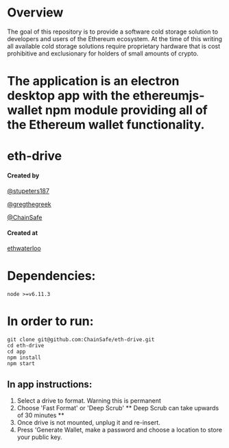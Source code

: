 # Overview

The goal of this repository is to provide a software cold storage solution to developers and users of the Ethereum ecosystem. At the time of this writing all available cold storage solutions require proprietary hardware that is cost prohibitive and exclusionary for holders of small amounts of crypto. 

The application is an electron desktop app with the ethereumjs-wallet npm module providing all of the Ethereum wallet functionality.
=======
# eth-drive 

#### Created by
[@stupeters187](https://github.com/stupeters187)

[@gregthegreek](https://github.com/GregTheGreek)

[@ChainSafe](https://github.com/chainsafe)

#### Created at
[ethwaterloo](https://ethwaterloo.com)

# Dependencies:
```
node >=v6.11.3
```

# In order to run:
```
git clone git@github.com:ChainSafe/eth-drive.git
cd eth-drive
cd app
npm install
npm start
```
## In app instructions:
1. Select a drive to format. Warning this is permanent
2. Choose 'Fast Format' or 'Deep Scrub' ** Deep Scrub can take upwards of 30 minutes **
3. Once drive is not mounted, unplug it and re-insert.
4. Press 'Generate Wallet, make a password and choose a location to store your public key.
